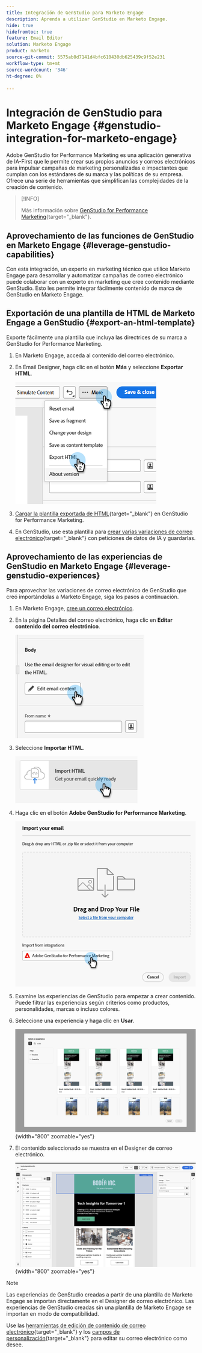 ```yaml
---
title: Integración de GenStudio para Marketo Engage
description: Aprenda a utilizar GenStudio en Marketo Engage.
hide: true
hidefromtoc: true
feature: Email Editor
solution: Marketo Engage
product: marketo
source-git-commit: 5575ab0d7141d4bfc610430db625439c9f52e231
workflow-type: tm+mt
source-wordcount: '346'
ht-degree: 0%

---
```


# Integración de GenStudio para Marketo Engage {#genstudio-integration-for-marketo-engage}

Adobe GenStudio for Performance Marketing es una aplicación generativa de IA-First que le permite crear sus propios anuncios y correos electrónicos para impulsar campañas de marketing personalizadas e impactantes que cumplan con los estándares de su marca y las políticas de su empresa. Ofrece una serie de herramientas que simplifican las complejidades de la creación de contenido.

>[!INFO]
>
>Más información sobre [GenStudio for Performance Marketing](https://experienceleague.adobe.com/es/docs/genstudio-for-performance-marketing/user-guide/home){target="_blank"}.

## Aprovechamiento de las funciones de GenStudio en Marketo Engage {#leverage-genstudio-capabilities}

Con esta integración, un experto en marketing técnico que utilice Marketo Engage para desarrollar y automatizar campañas de correo electrónico puede colaborar con un experto en marketing que cree contenido mediante GenStudio. Esto les permite integrar fácilmente contenido de marca de GenStudio en Marketo Engage.

## Exportación de una plantilla de HTML de Marketo Engage a GenStudio {#export-an-html-template}

Exporte fácilmente una plantilla que incluya las directrices de su marca a GenStudio for Performance Marketing.

1. En Marketo Engage, acceda al contenido del correo electrónico.

1. En Email Designer, haga clic en el botón **Más** y seleccione **Exportar HTML**.

   ![Exportando su HTML](assets/genstudio-integration-1.png)

1. [Cargar la plantilla exportada de HTML](https://experienceleague.adobe.com/en/docs/genstudio-for-performance-marketing/user-guide/content/templates/use-templates#templates-from-ajo-and-marketo){target="_blank"} en GenStudio for Performance Marketing.

1. En GenStudio, use esta plantilla para [crear varias variaciones de correo electrónico](https://experienceleague.adobe.com/en/docs/genstudio-for-performance-marketing/user-guide/create/create-email-experience){target="_blank"} con peticiones de datos de IA y guardarlas.

## Aprovechamiento de las experiencias de GenStudio en Marketo Engage {#leverage-genstudio-experiences}

Para aprovechar las variaciones de correo electrónico de GenStudio que creó importándolas a Marketo Engage, siga los pasos a continuación.

1. En Marketo Engage, [cree un correo electrónico](/help/marketo/product-docs/email-marketing/email-designer/email-authoring.md#create-an-email).

1. En la página Detalles del correo electrónico, haga clic en **Editar contenido del correo electrónico**.

   ![Botón Editar contenido de correo electrónico](assets/genstudio-integration-2.png)

1. Seleccione **Importar HTML**.

   ![Botón Importar HTML](assets/genstudio-integration-3.png)

1. Haga clic en el botón **Adobe GenStudio for Performance Marketing**.

   ![Botón Adobe GenStudio for Performance Marketing](assets/genstudio-integration-4.png)

1. Examine las experiencias de GenStudio para empezar a crear contenido. Puede filtrar las experiencias según criterios como productos, personalidades, marcas o incluso colores.

1. Seleccione una experiencia y haga clic en **Usar**.

   ![Seleccione la experiencia que desee](assets/genstudio-integration-5.png){width="800" zoomable="yes"}

1. El contenido seleccionado se muestra en el Designer de correo electrónico.

   ![Diseñador de correos electrónicos](assets/genstudio-integration-6.png){width="800" zoomable="yes"}

>[!NOTE]
>
>Las experiencias de GenStudio creadas a partir de una plantilla de Marketo Engage se importan directamente en el Designer de correo electrónico. Las experiencias de GenStudio creadas sin una plantilla de Marketo Engage se importan en modo de compatibilidad.

Use las [herramientas de edición de contenido de correo electrónico](/help/marketo/product-docs/email-marketing/email-designer/email-authoring.md#add-structure-and-content){target="_blank"} y los [campos de personalización](/help/marketo/product-docs/email-marketing/email-designer/email-authoring.md#personalize-content){target="_blank"} para editar su correo electrónico como desee.
